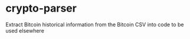 # crypto-parser
Extract Bitcoin historical information from the Bitcoin CSV into code to be used elsewhere
